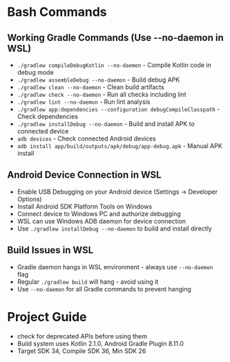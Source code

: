 # Bash Commands
## Working Gradle Commands (Use --no-daemon in WSL)
 - `./gradlew compileDebugKotlin --no-daemon` - Compile Kotlin code in debug mode
 - `./gradlew assembleDebug --no-daemon` - Build debug APK
 - `./gradlew clean --no-daemon` - Clean build artifacts
 - `./gradlew check --no-daemon` - Run all checks including lint
 - `./gradlew lint --no-daemon` - Run lint analysis
 - `./gradlew app:dependencies --configuration debugCompileClasspath` - Check dependencies
 - `./gradlew installDebug --no-daemon` - Build and install APK to connected device
 - `adb devices` - Check connected Android devices
 - `adb install app/build/outputs/apk/debug/app-debug.apk` - Manual APK install

## Android Device Connection in WSL
 - Enable USB Debugging on your Android device (Settings → Developer Options)
 - Install Android SDK Platform Tools on Windows
 - Connect device to Windows PC and authorize debugging
 - WSL can use Windows ADB daemon for device connection
 - Use `./gradlew installDebug --no-daemon` to build and install directly

## Build Issues in WSL
 - Gradle daemon hangs in WSL environment - always use `--no-daemon` flag
 - Regular `./gradlew build` will hang - avoid using it
 - Use `--no-daemon` for all Gradle commands to prevent hanging

# Project Guide
 - check for deprecated APIs before using them
 - Build system uses Kotlin 2.1.0, Android Gradle Plugin 8.11.0
 - Target SDK 34, Compile SDK 36, Min SDK 26